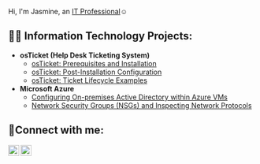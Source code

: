 <hi>Hi, I'm Jasmine, an <a href="https://www.linkedin.com/in/jasmine-mobasser-8b75452a1/)">IT Professional</a>☺</hi>

<h2>👨‍💻 Information Technology Projects:</h2>

- <b>osTicket (Help Desk Ticketing System)</b>
  - [osTicket: Prerequisites and Installation](https://github.com/j4sm1ne02/osticket-prereqs)
  - [osTicket: Post-Installation Configuration](https://github.com/j4sm1ne02/post-install-config)
  - [osTicket: Ticket Lifecycle Examples](https://github.com/j4sm1ne02/ticket-lifecycle)
- <b>Microsoft Azure</b>
  - [Configuring On-premises Active Directory within Azure VMs](https://github.com/j4sm1ne02/configure-ad)
  - [Network Security Groups (NSGs) and Inspecting Network Protocols](https://github.com/j4sm1ne02/azure-network-protocols)

<h2>🤳Connect with me:</h2>

[<img align="left" alt="Jasmine | LinkedIn" width="22px" src="https://cdn.jsdelivr.net/npm/simple-icons@v3/icons/linkedin.svg" />][linkedin]
[<img align="left" alt="Jasmine | Instagram" width="22px" src="https://cdn.jsdelivr.net/npm/simple-icons@v3/icons/instagram.svg" />][instagram]

[instagram]: https://www.instagram.com/j4sm1ne02
[linkedin]: https://www.linkedin.com/in/jasmine-mobasser-8b75452a1/
